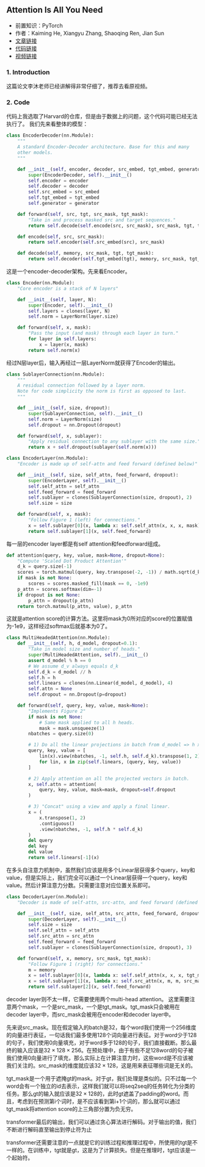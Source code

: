 <!--
 * @Author: LOTEAT
 * @Date: 2024-10-03 20:45:47
-->
## Attention Is All You Need
- 前置知识：PyTorch
- 作者：Kaiming He, Xiangyu Zhang, Shaoqing Ren, Jian Sun
- [文章链接](https://arxiv.org/pdf/1706.03762)
- [代码链接](https://github.com/harvardnlp/annotated-transformer)
- [视频链接](https://www.bilibili.com/video/BV1pu411o7BE/?spm_id_from=333.337.search-card.all.click&vd_source=962a14fe78f4c5b36a73df66a4d2f23b)

### 1. Introduction
这篇论文李沐老师已经讲解得非常仔细了，推荐去看原视频。

### 2. Code
代码上我选取了Harvard的仓库，但是由于数据上的问题，这个代码可能已经无法执行了。
我们先来看整体的模型：
```python
class EncoderDecoder(nn.Module):
    """
    A standard Encoder-Decoder architecture. Base for this and many
    other models.
    """

    def __init__(self, encoder, decoder, src_embed, tgt_embed, generator):
        super(EncoderDecoder, self).__init__()
        self.encoder = encoder
        self.decoder = decoder
        self.src_embed = src_embed
        self.tgt_embed = tgt_embed
        self.generator = generator

    def forward(self, src, tgt, src_mask, tgt_mask):
        "Take in and process masked src and target sequences."
        return self.decode(self.encode(src, src_mask), src_mask, tgt, tgt_mask)

    def encode(self, src, src_mask):
        return self.encoder(self.src_embed(src), src_mask)

    def decode(self, memory, src_mask, tgt, tgt_mask):
        return self.decoder(self.tgt_embed(tgt), memory, src_mask, tgt_mask)
```
这是一个encoder-decoder架构。先来看Encoder。
```python
class Encoder(nn.Module):
    "Core encoder is a stack of N layers"

    def __init__(self, layer, N):
        super(Encoder, self).__init__()
        self.layers = clones(layer, N)
        self.norm = LayerNorm(layer.size)

    def forward(self, x, mask):
        "Pass the input (and mask) through each layer in turn."
        for layer in self.layers:
            x = layer(x, mask)
        return self.norm(x)
```
经过N层layer后，输入再经过一层LayerNorm就获得了Encoder的输出。
```python
class SublayerConnection(nn.Module):
    """
    A residual connection followed by a layer norm.
    Note for code simplicity the norm is first as opposed to last.
    """

    def __init__(self, size, dropout):
        super(SublayerConnection, self).__init__()
        self.norm = LayerNorm(size)
        self.dropout = nn.Dropout(dropout)

    def forward(self, x, sublayer):
        "Apply residual connection to any sublayer with the same size."
        return x + self.dropout(sublayer(self.norm(x)))

class EncoderLayer(nn.Module):
    "Encoder is made up of self-attn and feed forward (defined below)"

    def __init__(self, size, self_attn, feed_forward, dropout):
        super(EncoderLayer, self).__init__()
        self.self_attn = self_attn
        self.feed_forward = feed_forward
        self.sublayer = clones(SublayerConnection(size, dropout), 2)
        self.size = size

    def forward(self, x, mask):
        "Follow Figure 1 (left) for connections."
        x = self.sublayer[0](x, lambda x: self.self_attn(x, x, x, mask))
        return self.sublayer[1](x, self.feed_forward)
```
每一层的encoder layer都是有self attention和feedforward组成。
```python
def attention(query, key, value, mask=None, dropout=None):
    "Compute 'Scaled Dot Product Attention'"
    d_k = query.size(-1)
    scores = torch.matmul(query, key.transpose(-2, -1)) / math.sqrt(d_k)
    if mask is not None:
        scores = scores.masked_fill(mask == 0, -1e9)
    p_attn = scores.softmax(dim=-1)
    if dropout is not None:
        p_attn = dropout(p_attn)
    return torch.matmul(p_attn, value), p_attn
```
这就是attention score的计算方法。这里将mask为0所对应的score的位置赋值为-1e9，这样经过softmax后就基本为0了。
```python
class MultiHeadedAttention(nn.Module):
    def __init__(self, h, d_model, dropout=0.1):
        "Take in model size and number of heads."
        super(MultiHeadedAttention, self).__init__()
        assert d_model % h == 0
        # We assume d_v always equals d_k
        self.d_k = d_model // h
        self.h = h
        self.linears = clones(nn.Linear(d_model, d_model), 4)
        self.attn = None
        self.dropout = nn.Dropout(p=dropout)

    def forward(self, query, key, value, mask=None):
        "Implements Figure 2"
        if mask is not None:
            # Same mask applied to all h heads.
            mask = mask.unsqueeze(1)
        nbatches = query.size(0)

        # 1) Do all the linear projections in batch from d_model => h x d_k
        query, key, value = [
            lin(x).view(nbatches, -1, self.h, self.d_k).transpose(1, 2)
            for lin, x in zip(self.linears, (query, key, value))
        ]

        # 2) Apply attention on all the projected vectors in batch.
        x, self.attn = attention(
            query, key, value, mask=mask, dropout=self.dropout
        )

        # 3) "Concat" using a view and apply a final linear.
        x = (
            x.transpose(1, 2)
            .contiguous()
            .view(nbatches, -1, self.h * self.d_k)
        )
        del query
        del key
        del value
        return self.linears[-1](x)
```
在多头自注意力机制中，虽然我们应该是用多个Linear层获得多个query，key和value，但是实际上，我们完全可以通过一个Linear层获得一个query，key和value。然后计算注意力分数。只需要注意对应位置关系即可。
```python
class DecoderLayer(nn.Module):
    "Decoder is made of self-attn, src-attn, and feed forward (defined below)"

    def __init__(self, size, self_attn, src_attn, feed_forward, dropout):
        super(DecoderLayer, self).__init__()
        self.size = size
        self.self_attn = self_attn
        self.src_attn = src_attn
        self.feed_forward = feed_forward
        self.sublayer = clones(SublayerConnection(size, dropout), 3)

    def forward(self, x, memory, src_mask, tgt_mask):
        "Follow Figure 1 (right) for connections."
        m = memory
        x = self.sublayer[0](x, lambda x: self.self_attn(x, x, x, tgt_mask))
        x = self.sublayer[1](x, lambda x: self.src_attn(x, m, m, src_mask))
        return self.sublayer[2](x, self.feed_forward)
```
decoder layer则不太一样，它需要使用两个multi-head attention。
这里需要注意两个mask，一个是src_mask，一个是tgt_mask。tgt_mask只会被用在decoder layer中，而src_mask会被用在encoder和decoder layer中。

先来说src_mask。现在假定输入的batch是32，每个word我们使用一个256维度的向量进行表征，一句话我们最多使用128个词向量进行表征。对于word少于128的句子，我们使用0向量填充，对于word多于128的句子，我们直接截断。那么最终的输入应该是$32\times 128 \times 256$。在预处理中，由于有些不足128word的句子被我们使用0向量进行了填充，那么实际上在计算注意力时，这些word是不应该被我们关注的。src_mask的维度就应该$32\times 128$，这是用来表征哪些词是无关的。

tgt_mask是一个用于遮掩gt的mask。对于gt，我们处理是类似的。只不过每一个word会有一个独立的id去表示，这样我们就可以将seq2seq的任务转化为分类的任务。那么gt的输入就应该是$32\times 128$的，此时gt遮盖了padding的word。而且，考虑到在预测第i个词时，是不应该看到第i+1个词的，那么就可以通过tgt_mask将attention score的上三角部分置为负无穷。

transformer最后的输出，我们可以通过贪心算法进行解码。对于输出的值，我们不断进行解码直至输出到停止符为止

transformer还需要注意的一点就是它的训练过程和推理过程中，所使用的tgt是不一样的。在训练中，tgt就是gt，这是为了计算损失。但是在推理时，tgt应该是一个起始符。